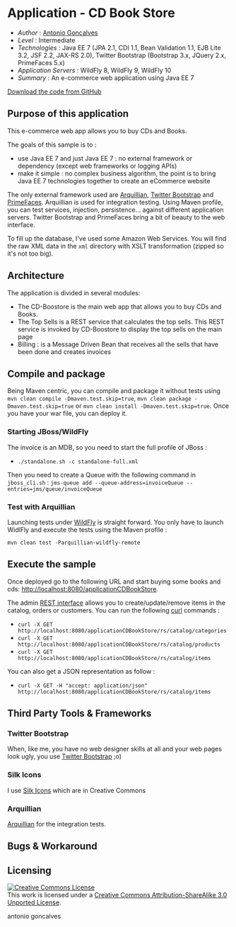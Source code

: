 # Application - CD Book Store

* *Author* : [Antonio Goncalves](http://www.antoniogoncalves.org)
* *Level* : Intermediate
* *Technologies* : Java EE 7 (JPA 2.1, CDI 1.1, Bean Validation 1.1, EJB Lite 3.2, JSF 2.2, JAX-RS 2.0), Twitter Bootstrap (Bootstrap 3.x, JQuery 2.x, PrimeFaces 5.x)
* *Application Servers* : WildFly 8, WildFly 9, WildFly 10
* *Summary* : An e-commerce web application using Java EE 7

[Download the code from GitHub](https://github.com/agoncal/agoncal-application-cdbookstore)

## Purpose of this application

This e-commerce web app allows you to buy CDs and Books.

The goals of this sample is to :

* use Java EE 7 and just Java EE 7 : no external framework or dependency (except web frameworks or logging APIs)
* make it simple : no complex business algorithm, the point is to bring Java EE 7 technologies together to create an eCommerce website

The only external framework used are [Arquillian](http://arquillian.org/), [Twitter Bootstrap](http://twitter.github.io/bootstrap/) and [PrimeFaces](http://www.primefaces.org/). Arquillian is used for integration testing. Using Maven profile, you can test services, injection, persistence... against different application servers. Twitter Bootstrap and PrimeFaces bring a bit of beauty to the web interface.

To fill up the database, I've used some Amazon Web Services. You will find the raw XML data in the `xml` directory with XSLT transformation (zipped so it's not too big).

## Architecture

The application is divided in several modules: 

* The CD-Boostore is the main web app that allows you to buy CDs and Books.
* The Top Sells is a REST service that calculates the top sells. This REST service is invoked by CD-Boostore to display the top sells on the main page
* Billing : is a Message Driven Bean that receives all the sells that have been done and creates invoices  

## Compile and package

Being Maven centric, you can compile and package it without tests using `mvn clean compile -Dmaven.test.skip=true`, `mvn clean package -Dmaven.test.skip=true` or `mvn clean install -Dmaven.test.skip=true`. Once you have your war file, you can deploy it.

### Starting JBoss/WildFly

The invoice is an MDB, so you need to start the full profile of JBoss : 

* `./standalone.sh -c standalone-full.xml`

Then you need to create a Queue with the following command in `jboss_cli.sh` : `jms-queue add --queue-address=invoiceQueue --entries=jms/queue/invoiceQueue`

### Test with Arquillian

Launching tests under [WildFly](http://www.wildfly.org/) is straight forward. You only have to launch WidlFly and execute the tests using the Maven profile :

    mvn clean test -Parquillian-wildfly-remote

## Execute the sample

Once deployed go to the following URL and start buying some books and cds: [http://localhost:8080/applicationCDBookStore](http://localhost:8080/applicationCDBookStore).

The admin [REST interface](rs/application.wadl) allows you to create/update/remove items in the catalog, orders or customers. You can run the following [curl](http://curl.haxx.se/) commands :

* `curl -X GET http://localhost:8080/applicationCDBookStore/rs/catalog/categories`
* `curl -X GET http://localhost:8080/applicationCDBookStore/rs/catalog/products`
* `curl -X GET http://localhost:8080/applicationCDBookStore/rs/catalog/items`

You can also get a JSON representation as follow :

* `curl -X GET -H "accept: application/json" http://localhost:8080/applicationCDBookStore/rs/catalog/items`

## Third Party Tools & Frameworks

### Twitter Bootstrap

When, like me, you have no web designer skills at all and your web pages look ugly, you use [Twitter Bootstrap](http://twitter.github.com/bootstrap/) ;o)

### Silk Icons

I use [Silk Icons](http://www.famfamfam.com/lab/icons/silk/) which are in Creative Commons

### Arquillian

[Arquillian](http://arquillian.org/) for the integration tests.

## Bugs & Workaround


## Licensing

<a rel="license" href="http://creativecommons.org/licenses/by-sa/3.0/"><img alt="Creative Commons License" style="border-width:0" src="http://i.creativecommons.org/l/by-sa/3.0/88x31.png" /></a><br />This work is licensed under a <a rel="license" href="http://creativecommons.org/licenses/by-sa/3.0/">Creative Commons Attribution-ShareAlike 3.0 Unported License</a>.

<div class="footer">
    <span class="footerTitle"><span class="uc">a</span>ntonio <span class="uc">g</span>oncalves</span>
</div>
